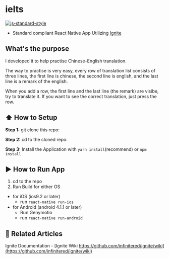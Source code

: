 #  ielts
[![js-standard-style](https://img.shields.io/badge/code%20style-standard-brightgreen.svg?style=flat)](http://standardjs.com/)

* Standard compliant React Native App Utilizing [Ignite](https://github.com/infinitered/ignite)

## What's the purpose
I developed it to help practise Chinese-English translation.

The way to practise is very easy, every row of translation list consists of three lines, the first line is chinese, the second line is english, and the last line is a remark of the english.

When you add a row, the first line and the last line (the remark) are visibe, try to translate it. If you want to see the correct translation, just press the row.

## :arrow_up: How to Setup

**Step 1:** git clone this repo:

**Step 2:** cd to the cloned repo:

**Step 3:** Install the Application with `yarn install`(recommend) or `npm install`


## :arrow_forward: How to Run App

1. cd to the repo
2. Run Build for either OS
  * for iOS (ios9.2 or later)
    * run `react-native run-ios`
  * for Android (android 4.1.1 or later)
    * Run Genymotio
    * run `react-native run-android`


## :open_file_folder: Related Articles
Ignite Documentation - [Ignite Wiki https://github.com/infinitered/ignite/wiki](https://github.com/infinitered/ignite/wiki)
